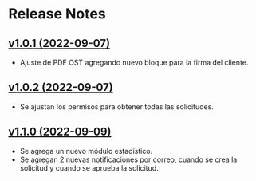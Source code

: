 # Release Notes

## [v1.0.1 (2022-09-07)](https://github.com/Angelog21/api-csice/compare/master...hotfix/v1.0.1)

- Ajuste de PDF OST agregando nuevo bloque para la firma del cliente.

## [v1.0.2 (2022-09-07)](https://github.com/Angelog21/api-csice/compare/hotfix/v1.0.1...hotfix/v1.0.1)

- Se ajustan los permisos para obtener todas las solicitudes.

## [v1.1.0 (2022-09-09)](https://github.com/Angelog21/api-csice/compare/hotfix/v1.0.2...hotfix/v1.1.0)

- Se agrega un nuevo módulo estadístico.
- Se agregan 2 nuevas notificaciones por correo, cuando se crea la solicitud y cuando se aprueba la solicitud.
